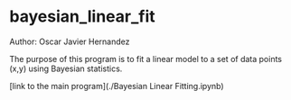 # bayesian_linear_fit


Author: Oscar Javier Hernandez


The purpose of this program is to fit a linear model to a set of data points (x,y) using Bayesian statistics. 

[link to the main program](./Bayesian Linear Fitting.ipynb)
